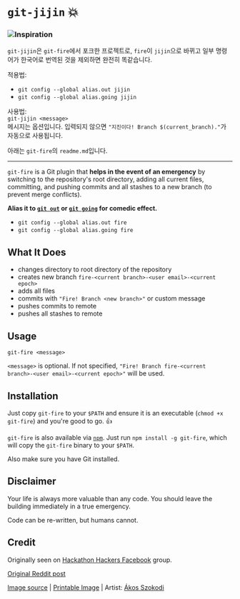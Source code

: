 # `git-jijin` :boom:

### ![Inspiration](https://i.imgur.com/3POtveC.jpg)

`git-jijin`은 `git-fire`에서 포크한 프로젝트로, `fire`이 `jijin`으로 바뀌고 일부 명령어가 한국어로 번역된 것을 제외하면 완전히 똑같습니다.

적용법:
* `git config --global alias.out jijin`
* `git config --global alias.going jijin`

사용법:  
`git-jijin <message>`  
메시지는 옵션입니다. 입력되지 않으면 `"지진이다! Branch $(current_branch)."`가 자동으로 사용됩니다.

아래는 `git-fire`의 `readme.md`입니다.

________________


`git-fire` is a Git plugin that **helps in the event of an emergency** by switching to the repository's root directory, adding all current files, committing, and pushing commits and all stashes to a new branch (to prevent merge conflicts).

**Alias it to [`git out`](https://np.reddit.com/r/ProgrammerHumor/comments/3nc531/in_case_of_fire/cvmxnv1) or [`git going`](https://np.reddit.com/r/ProgrammerHumor/comments/3nc531/in_case_of_fire/cvmsajb) for comedic effect.**

- `git config --global alias.out fire`
- `git config --global alias.going fire`

## What It Does

- changes directory to root directory of the repository
- creates new branch `fire-<current branch>-<user email>-<current epoch>`
- adds all files
- commits with `"Fire! Branch <new branch>"` or custom message
- pushes commits to remote
- pushes all stashes to remote

## Usage

`git-fire <message>`

`<message>` is optional. If not specified, `"Fire! Branch fire-<current branch>-<user email>-<current epoch>"` will be used.

## Installation

Just copy `git-fire` to your `$PATH` and ensure it is an executable (`chmod +x git-fire`) and you're good to go. 👍

`git-fire` is also available via [`npm`](https://npmjs.com/git-fire). Just run `npm install -g git-fire`, which will copy the `git-fire` binary to your `$PATH`.

Also make sure you have Git installed.

## Disclaimer

Your life is always more valuable than any code. You should leave the building immediately in a true emergency.

Code can be re-written, but humans cannot.

## Credit

Originally seen on [Hackathon Hackers Facebook](https://www.facebook.com/groups/hackathonhackers) group.

[Original Reddit post](https://www.reddit.com/r/ProgrammerHumor/comments/3nc531/in_case_of_fire/)

[Image source](https://instagram.com/p/8N8J8wRgPq/) | [Printable Image](http://imgur.com/IiAdxbB) | Artist: [Ákos Szokodi](https://github.com/szokodiakos)

